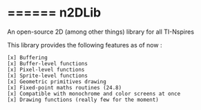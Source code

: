 ======
n2DLib
======

An open-source 2D (among other things) library for all TI-Nspires

This library provides the following features as of now :

    [x] Buffering
    [x] Buffer-level functions
    [x] Pixel-level functions
    [x] Sprite-level functions
	[x] Geometric primitives drawing
    [x] Fixed-point maths routines (24.8)
    [x] Compatible with monochrome and color screens at once
    [x] Drawing functions (really few for the moment)
